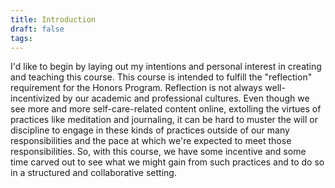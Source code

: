 ```yaml
---
title: Introduction
draft: false
tags:
---
```

I'd like to begin by laying out my intentions and personal interest in creating and teaching this course. This course is intended to fulfill the "reflection" requirement for the Honors Program. Reflection is not always well-incentivized by our academic and professional cultures. Even though we see more and more self-care-related content online, extolling the virtues of practices like meditation and journaling, it can be hard to muster the will or discipline to engage in these kinds of practices outside of our many responsibilities and the pace at which we're expected to meet those responsibilities. So, with this course, we have some incentive and some time carved out to see what we might gain from such practices and to do so in a structured and collaborative setting. 